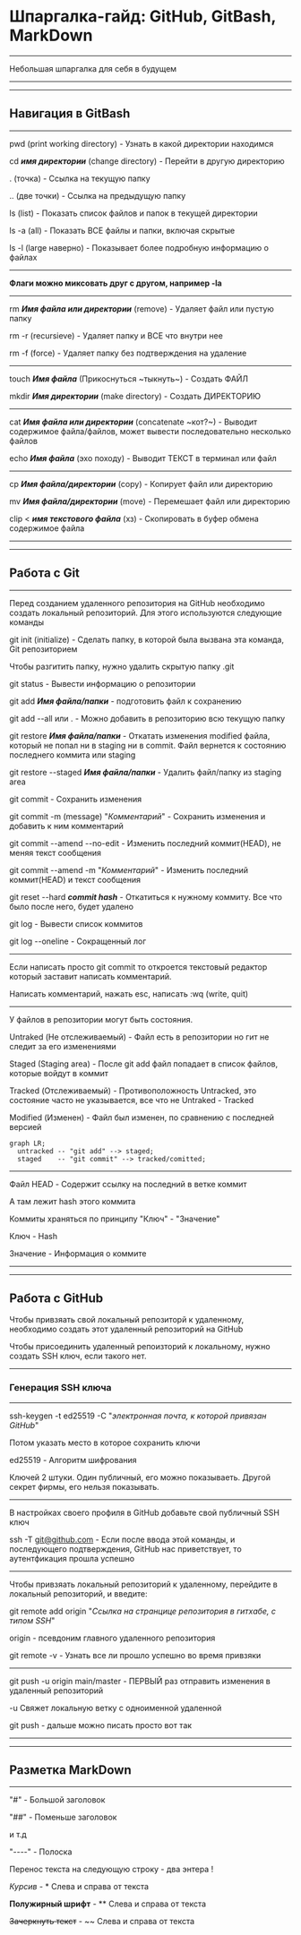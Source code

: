 # Шпаргалка-гайд: GitHub, GitBash, MarkDown

____

Небольшая шпаргалка для себя в будущем

____

____

## Навигация в GitBash

____

pwd (print working directory) - Узнать в какой директории находимся

cd ***имя директории*** (change directory) - Перейти в другую директорию

. (точка) - Ссылка на текущую папку

.. (две точки) - Ссылка на предыдущую папку

ls (list) - Показать список файлов и папок в текущей директории

ls -a (all) - Показать ВСЕ файлы и папки, включая скрытые

ls -l (large наверно) - Показывает более подробную информацию о файлах

____

**Флаги можно миксовать друг с другом, например -la**

____

rm ***Имя файла или директории*** (remove) - Удаляет файл или пустую папку

rm -r (recursieve) - Удаляет папку и ВСЕ что внутри нее

rm -f (force) - Удаляет папку без подтверждения на удаление

____

touch ***Имя файла*** (Прикоснуться ~тыкнуть~) - Создать ФАЙЛ

mkdir ***Имя директории*** (make directory) - Создать ДИРЕКТОРИЮ

____

cat ***Имя файла или директории*** (concatenate ~кот?~) - Выводит содержимое файла/файлов, может вывести последовательно несколько файлов

echo ***Имя файла*** (эхо походу) - Выводит ТЕКСТ в терминал или файл

____

cp ***Имя файла/директории*** (copy) - Копирует файл или директорию

mv ***Имя файла/директории*** (move) - Перемешает файл или директорию

clip < ***имя текстового файла*** (хз) - Скопировать в буфер обмена содержимое файла

____

____

## Работа с Git 

____

Перед созданием удаленного репозитория на GitHub необходимо создать локальный репозиторий. 
Для этого используются следующие команды

git init (initialize) - Сделать папку, в которой была вызвана эта команда, Git репозиторием

Чтобы разгитить папку, нужно удалить скрытую папку .git 

git status - Вывести информацию о репозитории

git add ***Имя файла/папки*** - подготовить файл к сохранению

git add --all или . - Можно добавить в репозиторию всю текущую папку

git restore ***Имя файла/папки*** - Откатать изменения  modified файла, который не попал ни в staging ни в commit. Файл вернется к состоянию последнего коммита или staging

git restore --staged ***Имя файла/папки*** - Удалить файл/папку из staging area

git commit - Сохранить изменения

git commit -m (message) "*Комментарий*" - Сохранить изменения и добавить к ним комментарий

git commit --amend --no-edit - Изменить последний коммит(HEAD), не меняя текст сообщения

git commit --amend -m "*Комментарий*" - Изменить последний коммит(HEAD) и текст сообщения

git reset --hard ***commit hash*** - Откатиться к нужному коммиту. Все что было после него, будет удалено

git log - Вывести список коммитов

git log --oneline - Сокращенный лог

____

Если написать просто git commit то откроется текстовый редактор который заставит написать комментарий.

Написать комментарий, нажать esc, написать :wq (write, quit)

____

У файлов в репозитории могут быть состояния.

Untraked (Не отслеживаемый) - Файл есть в репозитории но гит не следит за его изменениями

Staged (Staging area) - После git add файл попадает в список файлов, которые войдут в коммит

Tracked (Отслеживаемый) - Противоположность Untracked, это состояние часто не указывается, все что не Untraked - Tracked

Modified (Изменен) - Файл был изменен, по сравнению с последней версией


```mermaid
graph LR;
  untracked -- "git add" --> staged;
  staged    -- "git commit" --> tracked/comitted;
```

____

Файл HEAD - Содержит ссылку на последний в ветке коммит

А там лежит hash этого коммита

Коммиты храняться по принципу "Ключ" - "Значение"

Ключ - Hash

Значение - Информация о коммите

____

____

## Работа с GitHub

Чтобы привзяать свой локальный репозиторй к удаленному, необходимо создать этот удаленный репозиторий на GitHub

Чтобы присоединить удаленный репоизторий к локальному, нужно создать SSH ключ, если такого нет.

____

### Генерация SSH ключа

____

ssh-keygen -t ed25519 -C "*электронная почта, к которой привязан GitHub*" 

Потом указать место в которое сохранить ключи

ed25519 - Алгоритм шифрования

Ключей 2 штуки. Один публичный, его можно показываеть. Другой секрет фирмы, его нельзя показывать.

____

В настройках своего профиля в GitHub добавьте свой публичный SSH ключ

ssh -T git@github.com - Если после ввода этой команды, и последующего подтверждения, GitHub нас приветствует, то аутентфикация прошла успешно

____

Чтобы привзяать локальный репозиторий к удаленному, перейдите в локальный репозиторий, и введите:

git remote add origin "*Ссылка на странцице репозитория в гитхабе, с типом SSH*" 

origin - псевдоним главного удаленного репозитория

git remote -v - Узнать все ли прошло успешно во время привзяки

____

git push -u origin main/master - ПЕРВЫЙ раз отправить изменения в удаленный репозиторий

-u Свяжет локальную ветку с одноименной удаленной

git push - дальше можно писать просто вот так

____

____

## Разметка MarkDown

____

"#" - Большой заголовок

"##" - Поменьше заголовок

и т.д

"----" - Полоска

Перенос текста на следующую строку - два энтера ! 

*Курсив* - * Слева и справа от текста

**Полужирный шрифт** - ** Слева и справа от текста

~~Зачеркнуть текст~~ - ~~ Слева и справа от текста

